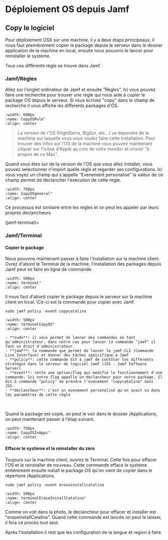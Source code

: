 
<!--
Author: 	Noor Mohammad Alizadeh
Date:		September 2021
Description:	How to deploy packages using Jamf
-->

# Déploiement OS depuis Jamf

## Copy le logiciel

Pour déploiement OSX sur une machine, il y a deux étaps principeaux, il nous faut 
premièrement copier le package depuis le serveur dans le dossier application de la machine en local, ensuite nous pouvons le lancer pour reinstaller le système.

Tous ces différents règle se trouve dans Jamf.

### Jamf/Règles

Allez sur l'onglet ordinateur de Jamf et ensuite "Règles".
Ici vous pouvez faire une recherche pour trouver une règle qui nous aide à copier le package OS depuis le serveur.
Si vous ecrivez "copy" dans le champ de recherche il vous affiche les differents packages d'OS.

```{image} images/copyOS.png
:width: 600px
:name: CopyOSRule"
:align: center
```

> La version de l'OS (HighSierra, BigSur, etc...) va dependre de la machine sur laquelle vous vous voulez faire cette installation.
> Pour trouver des infos sur l'OS de la machine vous pouvez maintenant cliquer sur l'icône d'Apple  au coin de votre monitor et choisir "à propos de ce Mac".

Quand vous êtes sur de la version de l'OS que vous allez installer, vous pouvez selectionner n'import quelle règle et regarder ses configurations.
Ici vous voyez un champ qui s'appelle "Evenement personalisé" la valeur de ce champ permet de declancher l'execution de cette règle.

```{image} images/copyOSgeneral.png
:width: 750px
:name: CopyOSgeneral"
:align: center
```

Ce processus est similaire entre les règles et on peut les appeler par leurs propres declancheurs.

(jamf-terminal)=
### Jamf/Terminal

#### Copier le package

Nous pouvons maintenant passer à faire l'installation sur la machine client.
Ovrez d'abord le Terminal de la machine, l'installation des packages depuis Jamf peut se faire en ligne de commande.

```{image} images/terminal.png
:width: 500px
:name: terminal"
:align: center
```

Il nous faut d'abord copier le package depuis le serveur sur la machine client en local. \Ce-ci est la commande pour copier avec Jamf. 

```Shell
sudo jamf policy -event copycatalina
```

```{image} images/terminalCopyOS.png
:width: 500px
:name: terminalCopyOS"
:align: center
```

```{note}
- **sudo**: il vous permet de lancer des commandes en tant qu'administrateur, dans notre cas pour lancer la commande "jamf" il faut un droit d'administrateur.
- **jamf**: la commande que permet de lancer le jamf-CLI (Commande Line Interface) et donner des tâches spéicifique à Jamf
- **policy**: cette commande dit à jamf de contôler les differents stratégie dans le serveur de logiciel Jamf (JSS - Jamf Software Server)
- **event**: cette une option/flag qui modifie le fonctionnement d'une commande. Ici notre flag appelle un declancheur pour notre package. Il dit à commande "policy" de prendre l'evenement "copycatalina" dans JSS.  
- **declancheur**: c'est un evenement personalisé qu'on avait vu dans les paramètres de cette règle
```

</br>

Quand le package est copié, on peut le voir dans le dossier /Applications, on peut maintenant passer à l'étap suivant. 

```{image} images/terminalCopyOS_2.png
:width: 750px
:name: CopyOSInApps"
:align: center
```

#### Effacer le système et le reinstaller du zéro

Toujours sur la machine client, ouvrez le Terminal. Cette fois pour effacer l'OS et le reinstaller de nouveau. Cette commande efface le système entièrement ensuite install le package OS qu'on vient de copier dans le répertoire /Applications.

```Shell
sudo jamf policy -event eraseinstallcatalina
```

```{image} images/terminalEraseInstallCatalina.png
:width: 500px
:name: terminalEraseInstallCatalina"
:align: center
```

Comme on voit dans la photo, le declancheur pour effacer et installer est "eraseInstallCatalina".
Quand cette commande est lancée on peut le laisser, il fera ce procès tout seul.

Après l'installation il rest que les configuration de la langue et region à faire.

[//]: # (Links)

<!---
[1]
[2]
--->
